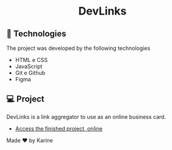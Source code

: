 <h1 align="center"> DevLinks </h1>

## 🚀 Technologies

The project was developed by the following technologies

- HTML e CSS
- JavaScript
- Git e Github
- Figma

## 💻 Project

DevLinks is a link aggregator to use as an online business card.
- [Access the finished project, online](https://karinecord.github.io/OnlineBusinessCard/)

Made ♥ by Karine